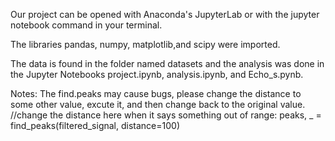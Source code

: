 Our project can be opened with Anaconda's JupyterLab or with the jupyter notebook
command in your terminal.

The libraries pandas, numpy, matplotlib,and scipy were imported.

The data is found in the folder named datasets and the analysis was done in the Jupyter Notebooks project.ipynb, analysis.ipynb, and Echo_s.pynb.

Notes:
The find.peaks may cause bugs, please change the distance to some other value, excute it, and then change back to the original value.
//change the distance here when it says something out of range: peaks, _ = find_peaks(filtered_signal, distance=100)
